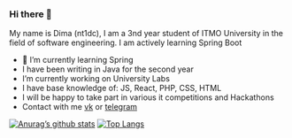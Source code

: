 ### Hi there 👋


My name is Dima (nt1dc), I am a 3nd year student of ITMO University in the field of software engineering. I am actively learning Spring Boot

- 🌱 I’m currently learning Spring
- I have been writing in Java for the second year
- I’m currently working on University Labs
- I have base knowledge of: JS, React, PHP, CSS, HTML 
- I will be happy to take part in various it competitions and Hackathons
- Contact with me [vk](https://vk.com/ntidc) or [telegram](https://t.me/nt1dc) 

[![Anurag’s github stats](https://github-readme-stats.vercel.app/api?username=nt1dc)](https://github.com/nt1dc)
[![Top Langs](https://github-readme-stats.vercel.app/api/top-langs/?username=nt1dc&layout=compact)](https://github.com/nt1dc)
